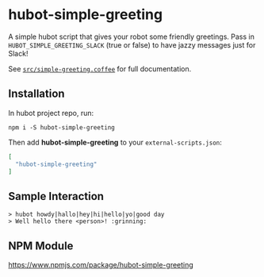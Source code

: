 # hubot-simple-greeting

A simple hubot script that gives your robot some friendly greetings.
Pass in `HUBOT_SIMPLE_GREETING_SLACK` (true or false) to have jazzy messages just for Slack!

See [`src/simple-greeting.coffee`](src/simple-greeting.coffee) for full documentation.

## Installation

In hubot project repo, run:

`npm i -S hubot-simple-greeting`

Then add **hubot-simple-greeting** to your `external-scripts.json`:

```json
[
  "hubot-simple-greeting"
]
```

## Sample Interaction

```
> hubot howdy|hallo|hey|hi|hello|yo|good day
> Well hello there <person>! :grinning:
```

## NPM Module

https://www.npmjs.com/package/hubot-simple-greeting
